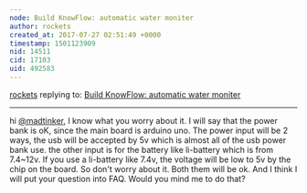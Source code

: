 ```yaml
---
node: Build KnowFlow: automatic water moniter
author: rockets
created_at: 2017-07-27 02:51:49 +0000
timestamp: 1501123909
nid: 14511
cid: 17103
uid: 492583
---
```




[rockets](../profile/rockets) replying to: [Build KnowFlow: automatic water moniter](../notes/shanlter/06-08-2017/knowflow-automatic-water-meter)

----
hi [@madtinker](/profile/madtinker), I know what you worry about it. I will say that the power bank is oK, since the main board is arduino uno. The power input will be 2 ways, the usb will be accepted by 5v which is almost all of the usb power bank use. the other input is for the battery like li-battery which is from 7.4~12v.
If you use a li-battery like 7.4v, the voltage will be low to 5v by the chip on the board. So don't worry about it. Both them will be ok.
And I think I will put your question into FAQ. Would you mind me to do that?
